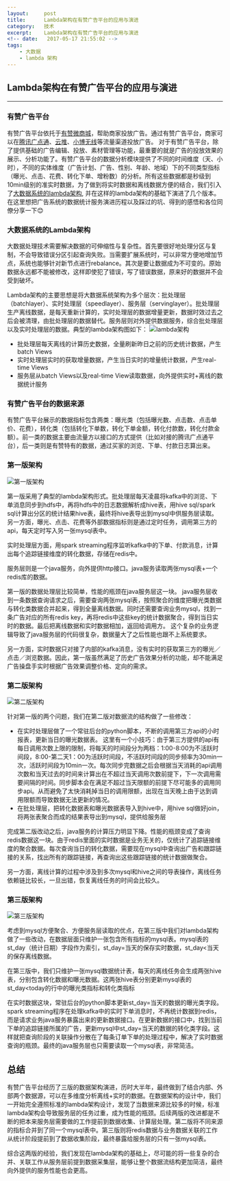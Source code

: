 ```yaml
---
layout:     post
title:      Lambda架构在有赞广告平台的应用与演进
category:   技术
excerpt:    Lambda架构在有赞广告平台的应用与演进
<!-- date:   2017-05-17 21:55:02 -->
tags:
    - 大数据
    - lambda 架构
---
```


## Lambda架构在有赞广告平台的应用与演进
---
### 有赞广告平台
有赞广告平台依托于[有赞微商城](https://www.youzan.com/)，帮助商家投放广告。通过有赞广告平台，商家可以在[腾讯广点通](http://e.qq.com/ads)、[云堆](http://www.yunduimedia.com/)、[小博无线](http://www.rippletek.com/service/privider)等流量渠道投放广告。
对于有赞广告平台，除了提供基础的广告编辑、投放、素材管理等功能，最重要的就是广告的投放效果的展示、分析功能了。有赞广告平台的数据分析模块提供了不同的时间维度（天、小时），不同的实体维度（广告计划、广告、性别、年龄、地域）下的不同类型指标（曝光、点击、花费、转化下单、增粉数）的分析。所有这些数据都是秒级到10min级别的准实时数据，为了做到将实时数据和离线数据方便的结合，我们引入了[大数据系统的lambda架构](https://www.jianshu.com/p/b6bf05332c18), 并在这样的lambda架构的基础下演进了几个版本。在这里想把广告系统的数据统计服务演进历程以及踩过的坑、得到的感悟和各位同僚分享一下😊

### 大数据系统的Lambda架构
大数据处理技术需要解决数据的可伸缩性与复杂性。首先要很好地处理分区与复制，不会导致错误分区引起查询失败。当需要扩展系统时，可以非常方便地增加节点，系统也能够针对新节点进行rebalance。其次是要让数据成为不可变的。原始数据永远都不能被修改，这样即使犯了错误，写了错误数据，原来好的数据并不会受到破坏。

Lambda架构的主要思想是将大数据系统架构为多个层次：批处理层（batchlayer）、实时处理层（speedlayer）、服务层（servinglayer）。批处理层生产离线数据，是每天重新计算的，实时处理层的数据增量更新，数据时效过去之后会被清理，由批处理层的数据替代。服务层则对外提供数据服务，综合批处理层以及实时处理层的数据。典型的lambda架构图如下：
![lambda架构](http://7xr9qj.com1.z0.glb.clouddn.com/lambda.png "大数据系统的lambda架构")
 - 批处理层每天离线的计算历史数据，全量刷新昨日之前的历史统计数据，产生batch Views
 - 实时处理层实时的获取增量数据，产生当日实时的增量统计数据，产生real-time Views
 - 服务层从batch Views以及real-time View读取数据，向外提供实时+离线的数据统计服务


### 有赞广告平台的数据来源
有赞广告平台展示的数据指标包含两类：曝光类（包括曝光数、点击数、点击单价、花费），转化类（包括转化下单数，转化下单金额，转化付款数，转化付款金额）。前一类的数据主要由流量方以接口的方式提供（比如对接的腾讯广点通平台），后一类则是有赞特有的数据，通过买家的浏览、下单、付款日志算出来。

### 第一版架构
![第一版架构](http://7xr9qj.com1.z0.glb.clouddn.com/lambda-youzan1.png "第一版架构图")

第一版采用了典型的lambda架构形式。批处理层每天凌晨将kafka中的浏览、下单消息同步到hdfs中，再将hdfs中的日志数据解析成hive表，用hive sql/spark sql计算出分区的统计结果hive表，最终将hive表导出到mysql中供服务层读取。另一方面，曝光、点击、花费等外部数据指标则是通过定时任务，调用第三方的api，每天定时写入另一张mysql表中。

实时处理层方面，用spark streaming程序监听kafka中的下单、付款消息，计算出每个追踪链接维度的转化数据，存储在redis中。

服务层则是一个java服务，向外提供http接口。java服务读取两张mysql表+一个redis库的数据。

第一版的数据处理层比较简单，性能的瓶颈在java服务层这一块。
java服务层收到一条数据查询请求之后，需要查询两张mysql表，按照聚合的维度把曝光类数据与转化类数据合并起来，得到全量离线数据。同时还需要查询业务mysql，找到一条广告对应的所有redis key，再将redis中这些key的统计数据聚合，得到当日实时的数据。最后把离线数据和实时数据相加，返回给调用方。
这个复杂的业务逻辑导致了java服务层的代码很复杂，数据量大了之后性能也跟不上系统要求。

另一方面，实时数据只对接了内部的kafka消息，没有实时的获取第三方的曝光／点击／浏览数据。因此，第一版虽然满足了历史广告效果分析的功能，却不能满足广告操盘手实时根据广告效果调整价格、定向的需求。

### 第二版架构
![第二版架构](http://7xr9qj.com1.z0.glb.clouddn.com/lambda-youzan2.png "第二版架构图")

针对第一版的两个问题，我们在第二版对数据流的结构做了一些修改：
- 在实时处理层做了一个常驻后台的python脚本，不断的调用第三方api的小时报表，更新当日的曝光数据表。
这里有一个小技巧：由于第三方提供的api有每日调用次数上限的限制，将每天的时间段分为两档：1:00-8:00为不活跃时间段，8:00-第二天1：00为活跃时间段，不活跃时间段的同步频率为30min一次，活跃时间段为10min一次。每次同步完数据之后会根据当天消耗的api调用次数和当天过去的时间来计算出在不超过当天调用次数前提下，下一次调用需要间隔的时间。同步脚本会在满足不超过当天限额的前提下尽可能多的调用同步api。从而避免了太快消耗掉当日的调用限额，出现在当天晚上由于达到调用限额而导致数据无法更新的情况。
- 在批处理层，把转化数据表和曝光数据表导入到hive中，用hive sql做好join，将两张表聚合而成的结果表导出到mysql，提供给服务层

完成第二版改动之后，java服务的计算压力明显下降。性能的瓶颈变成了查询redis数据这一块。由于redis里面的实时数据是业务无关的，仅统计了追踪链接维度的聚合数据。每次查询当日的转化数据，需要现在mysql中查询出广告和跟踪链接的关系，找出所有的跟踪链接，再查询出这些跟踪链接的统计数据做聚合。

另一方面，离线计算的过程中涉及到多次mysql和hive之间的导表操作，离线任务依赖链比较长，一旦出错，恢复离线任务的时间会比较久。


### 第三版架构
![第三版架构](http://7xr9qj.com1.z0.glb.clouddn.com/lambda-youzan3-new.png "第三版架构图")

考虑到mysql方便聚合、方便服务层读取的优点，在第三版中我们对lambda架构做了一些改动，在数据层面只维护一张包含所有指标的mysql表。mysql表的st_day（统计日期）字段作为索引，st_day=当天的保存实时数据，st_day<当天的保存离线数据。

在第三版中，我们只维护一张mysql数据统计表，每天的离线任务会生成两张hive表，分别包含转化数据和曝光数据。这两张hive表分别更新mysql表的st_day<today的行中的曝光类指标和转化类指标

在实时数据这块，常驻后台的python脚本更新st_day=当天的数据的曝光类字段。spark streaming程序在处理kafka中的实时下单消息时，不再统计数据到redis，而是请求业务java服务暴露出来的更新数据接口。在更新数据的接口中，找到当前下单的追踪链接所属的广告，更新mysql中st_day=当天的数据的转化类字段。这样就把查询阶段的关联操作分散在了每条订单下单的处理过程中，解决了实时数据查询的瓶颈。最终的java服务层也只需要读取一个mysql表，非常简洁。

## 总结
有赞广告平台经历了三版的数据架构演进，历时大半年，最终做到了结合内部、外部两个数据源，可以在多维度分析离线+实时的数据。在数据架构的设计中，我们一开始完全遵照标准的lambda架构设计，发现了当数据来源比较多的时候，标准lambda架构会导致服务层的任务过重，成为性能的瓶颈。后续两版的改进都是不断的把本来服务层需要做的工作提前到数据收集、计算层处理。第二版将不同来源的指标合并到了同一个mysql表中。第三版则将redis数据与业务数据关联的工作从统计阶段提前到了数据收集阶段，最终暴露给服务层的只有一张mysql表。

综合这两版的经验，我们发现在lambda架构的基础上，尽可能的将一些复杂的合并、关联工作从服务层前提到数据采集层，能够让整个数据流结构更加简洁，最终向外提供的服务性能也会更高。
